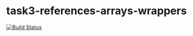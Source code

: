 # task3-references-arrays-wrappers

[![Build Status](https://travis-ci.com/itmo-java-basics-2020/task-3-string-spring-swing-akira225.svg?branch=master)](https://travis-ci.com/itmo-java-basics-2020/task-3-string-spring-swing-akira225)
